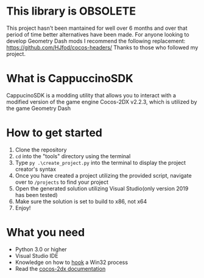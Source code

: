 # This library is OBSOLETE
This project hasn't been mantained for well over 6 months and over that period of time better alternatives have been made.
For anyone looking to develop Geometry Dash mods I recommend the following replacement: https://github.com/HJfod/cocos-headers/
Thanks to those who followed my project.

# What is CappuccinoSDK
CappucinoSDK  is a modding utility that allows you to interact with a modified version of the game engine Cocos-2DX v2.2.3, which is utilized by the game Geometry Dash

# How to get started

1. Clone the repository
2. `cd` into the "tools" directory using the terminal
3. Type `py .\create_project.py` into the terminal to display the project creator's syntax
4. Once you have created a project utilizing the provided script, navigate over to `/projects` to find your project
5. Open the generated solution utilizing Visual Studio(only version 2019 has been tested)
6. Make sure the solution is set to build to x86, not x64
7. Enjoy!

# What you need
* Python 3.0 or higher
* Visual Studio IDE
* Knowledge on how to [hook](https://en.wikipedia.org/wiki/Hooking) a Win32 process
* Read the [cocos-2dx documentation](https://docs.cocos2d-x.org/api-ref/cplusplus/V2.2.3/)
